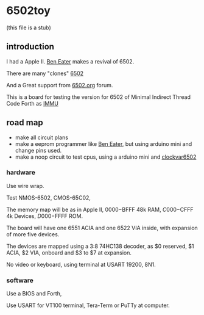 # 6502toy

(this file is a stub)

## introduction

I had a Apple II. [Ben Eater](https://www.youtube.com/watch?v=LnzuMJLZRdU) makes a revival of 6502. 

There are many "clones" [6502](https://github.com/maarten-pennings/6502/tree/master)

And a Great support from [6502.org](http://6502.org/) forum.

This is a board for testing the version for 6502 of Minimal Indirect Thread Code Forth as [IMMU](https://github.com/agsb/immu)



## road map

- make all circuit plans
- make a eeprom programmer like [Ben Eater](https://github.com/beneater/eeprom-programmer), but using arduino mini and change pins used.
- make a noop circuit to test cpus, using a arduino mini and [clockvar6502](https://github.com/maarten-pennings/6502/blob/master/1clock/clockvar6502)
        

### hardware

Use wire wrap.

Test NMOS-6502, CMOS-65C02,

The memory map will be as in Apple II, $0000-$BFFF 48k RAM, $C000-$CFFF 4k Devices, $D000-$FFFF ROM.

The board will have one 6551 ACIA and one 6522 VIA inside, with expansion of more five devices.

The devices are mapped using a 3:8 74HC138 decoder, as $0 reserved, $1 ACIA, $2 VIA, onboard and $3 to $7 at expansion.

No video or keyboard, using terminal at USART 19200, 8N1.

### software

Use a BIOS and Forth, 

Use USART for VT100 terminal, Tera-Term or PuTTy at computer.





